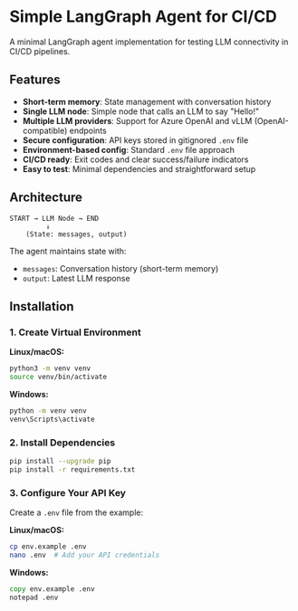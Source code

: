 # Simple LangGraph Agent for CI/CD

A minimal LangGraph agent implementation for testing LLM connectivity in CI/CD pipelines.

## Features

- **Short-term memory**: State management with conversation history
- **Single LLM node**: Simple node that calls an LLM to say "Hello!"
- **Multiple LLM providers**: Support for Azure OpenAI and vLLM (OpenAI-compatible) endpoints
- **Secure configuration**: API keys stored in gitignored `.env` file
- **Environment-based config**: Standard `.env` file approach
- **CI/CD ready**: Exit codes and clear success/failure indicators
- **Easy to test**: Minimal dependencies and straightforward setup

## Architecture

```
START → LLM Node → END
         ↓
    (State: messages, output)
```

The agent maintains state with:

- `messages`: Conversation history (short-term memory)
- `output`: Latest LLM response

## Installation

### 1. Create Virtual Environment

**Linux/macOS:**

```bash
python3 -m venv venv
source venv/bin/activate
```

**Windows:**

```cmd
python -m venv venv
venv\Scripts\activate
```

### 2. Install Dependencies

```bash
pip install --upgrade pip
pip install -r requirements.txt
```

### 3. Configure Your API Key

Create a `.env` file from the example:

**Linux/macOS:**

```bash
cp env.example .env
nano .env  # Add your API credentials
```

**Windows:**

```cmd
copy env.example .env
notepad .env
```
